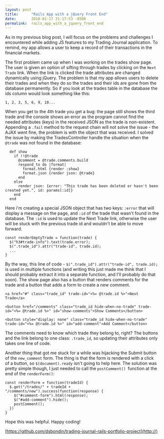 ```yaml
---
layout: post
title:      "Rails App with a jQuery Front End"
date:       2018-01-17 21:17:53 -0500
permalink:  rails_app_with_a_jquery_front_end
---
```



As in my previous blog post, I will focus on the problems and challenges I encountered while adding JS features to my Trading Journal application. To remind, my app allows a user to keep a record of their transactions in the financial markets. 

The first problem came up when I was working on the trades show page. The user is given an option of sifting through trades by clicking on the `Next Trade` link. When the link is clicked the trade attributes are changed dynamically using jQuery. The problem is that my app allows users to delete their trades and when they do so the trades and their ids are gone from the database permanently. So if you look at the trades table in the database the ids column would look something like this: 

`1, 2, 3, 5, 6, 9, 10...`

When you get to the 4th trade you get a bug: the page still shows the third trade and the console shows an error as the program cannot find the needed attributes (keys) in the received JSON as the trade is non-existent. Appending a `.fail` method to the request chain will not solve the issue  - the AJAX went fine, the problem is with the object that was received. I solved the issue by making the TradesController handle the situation when the `@trade` was not found in the database: 

```
  def show
    if !!@trade
      @comment = @trade.comments.build
      respond_to do |format|
        format.html {render :show}
        format.json {render json: @trade}
      end
    else
      render json: {error: "This trade has been deleted or hasn't been created yet.", id: params[:id]}
    end
  end
```

Here i'm creating a special JSON object that has two keys: `:error` that will display a message on the page, and `:id` of the trade that wasn't found in the database. The `:id` is used to update the Next Trade link, otherwise the user will be stuck with the previous trade id and wouldn't be able to move forward. 

```
const renderEmptyTrade = function(trade) {
  $("h3#trade-info").text(trade.error);
  $(".trade_id").attr("trade-id", trade.id);
  ...
}
```

By the way, this line of code - `$(".trade_id").attr("trade-id", trade.id);` is used in multiple functions (and writing this just made me think that I should probably extract it into a separate function, and I'll probably do that soon). The show page also has a button that renders comments for the trade and a button that adds a form to create a new comment. 

`<a href="#" class="trade_id" trade-id="<%= @trade.id %>">Next Trade</a>`


`<button href="/comments" class="trade_id hide-when-no-trade" trade-id="<%= @trade.id %>" id="show-comments">Show Comments</button>`


`<button style="display: none" class="trade_id hide-when-no-trade" trade-id="<%= @trade.id %>" id="add-comment">Add Comment</button>`

The comments need to know which trade they belong to, right? The buttons and the link belong to one class: `.trade_id`, so updating their attributes only takes one line of code.  

Another thing that got me stuck for a while was hijacking the Submit button of the `new_comment` form. The thing is that the form is rendered with a click of a button, so `$(document).ready` isn't going to help here. The solution was pretty simple though, I just needed to call the `postComment() `function at the end of the `renderForm()`: 

```
const renderForm = function(tradeId) {
  $.get("/trades/" + tradeId + "/comments/new").success(function(response) {
    $("#comment-form").html(response);
    $("#add-comment").hide();
    postComment();
  })
}
```

Hope this was helpful. Happy coding! 

[https://github.com/dsbondin/trading-journal-rails-portfolio-project](http://)



